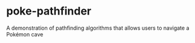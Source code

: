 # poke-pathfinder
A demonstration of pathfinding algorithms that allows users to navigate a Pokémon cave
